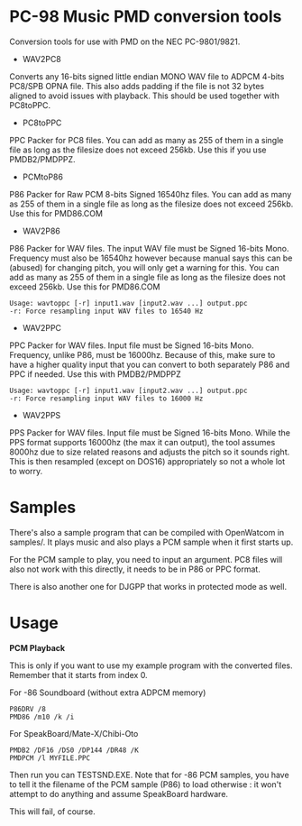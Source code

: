 PC-98 Music PMD conversion tools
=================================

Conversion tools for use with PMD on the NEC PC-9801/9821.

- WAV2PC8

Converts any 16-bits signed little endian MONO WAV file to ADPCM 4-bits PC8/SPB OPNA file.
This also adds padding if the file is not 32 bytes aligned to avoid issues with playback.
This should be used together with PC8toPPC.

- PC8toPPC

PPC Packer for PC8 files. 
You can add as many as 255 of them in a single file as long as the filesize does not exceed 256kb.
Use this if you use PMDB2/PMDPPZ.

- PCMtoP86

P86 Packer for Raw PCM 8-bits Signed 16540hz files.
You can add as many as 255 of them in a single file as long as the filesize does not exceed 256kb.
Use this for PMD86.COM

- WAV2P86

P86 Packer for WAV files.
The input WAV file must be Signed 16-bits Mono.
Frequency must also be 16540hz however because manual says this can be (abused) for changing pitch,
you will only get a warning for this.
You can add as many as 255 of them in a single file as long as the filesize does not exceed 256kb.
Use this for PMD86.COM

```
Usage: wavtoppc [-r] input1.wav [input2.wav ...] output.ppc
-r: Force resampling input WAV files to 16540 Hz
```

- WAV2PPC

PPC Packer for WAV files.
Input file must be Signed 16-bits Mono.
Frequency, unlike P86, must be 16000hz. Because of this, make sure to have a higher quality input
that you can convert to both separately P86 and PPC if needed.
Use this with PMDB2/PMDPPZ

```
Usage: wavtoppc [-r] input1.wav [input2.wav ...] output.ppc
-r: Force resampling input WAV files to 16000 Hz
```

- WAV2PPS

PPS Packer for WAV files.
Input file must be Signed 16-bits Mono.
While the PPS format supports 16000hz (the max it can output),
the tool assumes 8000hz due to size related reasons and adjusts the pitch so it sounds right.
This is then resampled (except on DOS16) appropriately so not a whole lot to worry.


Samples
=======

There's also a sample program that can be compiled with OpenWatcom in samples/.
It plays music and also plays a PCM sample when it first starts up.

For the PCM sample to play, you need to input an argument.
PC8 files will also not work with this directly, it needs to be in P86 or PPC format.

There is also another one for DJGPP that works in protected mode as well.

Usage
=====

**PCM Playback**

This is only if you want to use my example program with the converted files.
Remember that it starts from index 0.

For -86 Soundboard (without extra ADPCM memory)
```
P86DRV /8
PMD86 /m10 /k /i
```

For SpeakBoard/Mate-X/Chibi-Oto
```
PMDB2 /DF16 /DS0 /DP144 /DR48 /K
PMDPCM /l MYFILE.PPC
```

Then run you can TESTSND.EXE.
Note that for -86 PCM samples, you have to tell it the filename of the PCM sample (P86) to load otherwise :
it won't attempt to do anything and assume SpeakBoard hardware.

This will fail, of course.
